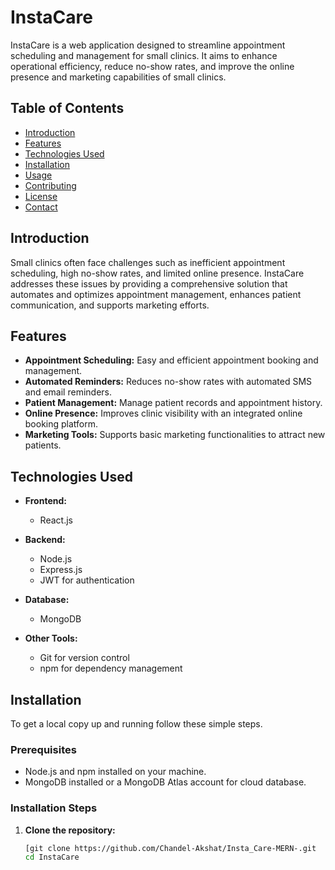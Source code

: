 # InstaCare

InstaCare is a web application designed to streamline appointment scheduling and management for small clinics. It aims to enhance operational efficiency, reduce no-show rates, and improve the online presence and marketing capabilities of small clinics.

## Table of Contents
- [Introduction](#introduction)
- [Features](#features)
- [Technologies Used](#technologies-used)
- [Installation](#installation)
- [Usage](#usage)
- [Contributing](#contributing)
- [License](#license)
- [Contact](#contact)

## Introduction
Small clinics often face challenges such as inefficient appointment scheduling, high no-show rates, and limited online presence. InstaCare addresses these issues by providing a comprehensive solution that automates and optimizes appointment management, enhances patient communication, and supports marketing efforts.

## Features
- **Appointment Scheduling:** Easy and efficient appointment booking and management.
- **Automated Reminders:** Reduces no-show rates with automated SMS and email reminders.
- **Patient Management:** Manage patient records and appointment history.
- **Online Presence:** Improves clinic visibility with an integrated online booking platform.
- **Marketing Tools:** Supports basic marketing functionalities to attract new patients.

## Technologies Used
- **Frontend:**
  - React.js

- **Backend:**
  - Node.js
  - Express.js
  - JWT for authentication

- **Database:**
  - MongoDB

- **Other Tools:**
  - Git for version control
  - npm for dependency management

## Installation
To get a local copy up and running follow these simple steps.

### Prerequisites
- Node.js and npm installed on your machine.
- MongoDB installed or a MongoDB Atlas account for cloud database.

### Installation Steps
1. **Clone the repository:**
   ```sh
   [git clone https://github.com/Chandel-Akshat/Insta_Care-MERN-.git
   cd InstaCare

